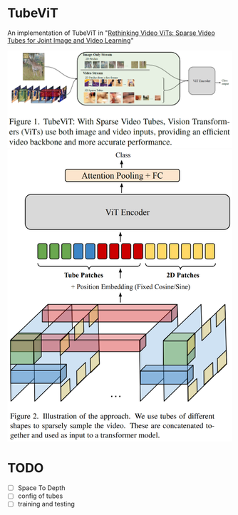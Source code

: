 # TubeViT

An implementation of TubeViT
in "[Rethinking Video ViTs: Sparse Video Tubes for Joint Image and Video Learning](https://arxiv.org/abs/2212.03229)"

![](assets/fig1.png)
![](assets/fig2.png)


# TODO
- [ ] Space To Depth
- [ ] config of tubes
- [ ] training and testing

